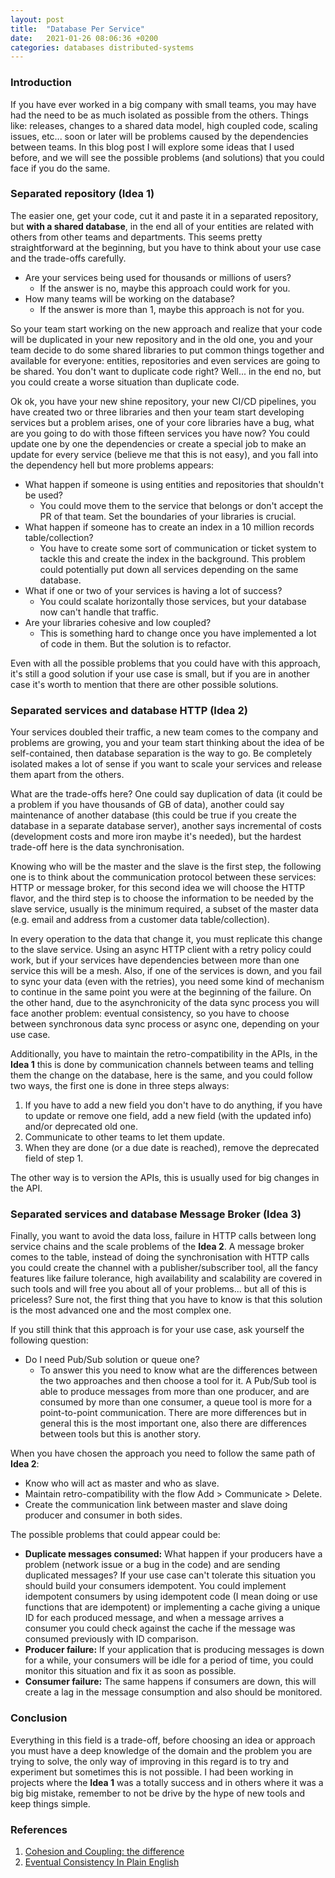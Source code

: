 ```yaml
---
layout: post
title:  "Database Per Service"
date:   2021-01-26 08:06:36 +0200
categories: databases distributed-systems
---
```

### Introduction

If you have ever worked in a big company with small teams, you may have had the need to be as much isolated as possible 
from the others. Things like: releases, changes to a shared data model, high coupled code, scaling issues, etc... 
soon or later will be problems caused by the dependencies between teams. In this blog post I will explore some ideas that 
I used before, and we will see the possible problems (and solutions) that you could face if you do the same.

### Separated repository (Idea 1)

The easier one, get your code, cut it and paste it in a separated repository, but **with a shared database**, in the end all of your 
entities are related with others from other teams and departments. This seems pretty straightforward at the beginning, 
but you have to think about your use case and the trade-offs carefully.

* Are your services being used for thousands or millions of users? 
  * If the answer is no, maybe this approach could work for you.
* How many teams will be working on the database? 
  * If the answer is more than 1, maybe this approach is not for you.

So your team start working on the new approach and realize that your code will be duplicated in your new repository and 
in the old one, you and your team decide to do some shared libraries to put common things together 
and available for everyone: entities, repositories and even services are going to be shared. You don't want to 
duplicate code right? Well... in the end no, but you could create a worse situation than duplicate code.

Ok ok, you have your new shine repository, your new CI/CD pipelines, you have created two or three libraries and 
then your team start developing services but a problem arises, one of your core libraries have a bug, what are you going to 
do with those fifteen services you have now? You could update one by one the dependencies or create a special job 
to make an update for every service (believe me that this is not easy), and you fall into the dependency hell but more problems appears:

* What happen if someone is using entities and repositories that shouldn't be used? 
  * You could move them to the service that belongs or don't accept the PR of that team. Set the boundaries of your libraries 
  is crucial.
* What happen if someone has to create an index in a 10 million records table/collection?
  * You have to create some sort of communication or ticket system to tackle this and create the index in the background. This 
  problem could potentially put down all services depending on the same database.
* What if one or two of your services is having a lot of success?
  * You could scalate horizontally those services, but your database now can't handle that traffic.
* Are your libraries cohesive and low coupled? 
  * This is something hard to change once you have implemented a lot of code in them. But the solution is to refactor.

Even with all the possible problems that you could have with this approach, it's still a good solution if your use case is 
small, but if you are in another case it's worth to mention that there are other possible solutions.

### Separated services and database HTTP (Idea 2)

Your services doubled their traffic, a new team comes to the company and problems are growing, you and your team start thinking 
about the idea of be self-contained, then database separation is the way to go. Be completely isolated makes a lot of sense 
if you want to scale your services and release them apart from the others. 

What are the trade-offs here? One could say duplication of data (it could be a problem if you have thousands of GB of data), 
another could say maintenance of another database (this could be true if you create the database in a separate database server), 
another says incremental of costs (development costs and more iron maybe it's needed), but the hardest trade-off here is the data synchronisation.

Knowing who will be the master and the slave is the first step, the following one is to think about the communication protocol 
between these services: HTTP or message broker, for this second idea we will choose the HTTP flavor, and the third step is to 
choose the information to be needed by the slave service, usually is the minimum required, a subset of the master data (e.g. 
email and address from a customer data table/collection).

In every operation to the data that change it, you must replicate this change to the slave service. Using an async HTTP client with a 
retry policy could work, but if your services have dependencies between more than one service this will be a mesh. Also, 
if one of the services is down, and you fail to sync your data (even with the retries), you need some kind of mechanism to 
continue in the same point you were at the beginning of the failure. On the other hand, due to the asynchronicity of the 
data sync process you will face another problem: eventual consistency, so you have to choose between synchronous 
data sync process or async one, depending on your use case.

Additionally, you have to maintain the retro-compatibility in the APIs, in the **Idea 1** this is done by communication 
channels between teams and telling them the change on the database, here is the same, and you could follow two ways, the first 
one is done in three steps always:

1. If you have to add a new field you don't have to do anything, if you have to update or remove one field, add a new field (with the updated info) and/or deprecated old one.
2. Communicate to other teams to let them update.
3. When they are done (or a due date is reached), remove the deprecated field of step 1.

The other way is to version the APIs, this is usually used for big changes in the API.

### Separated services and database Message Broker (Idea 3)

Finally, you want to avoid the data loss, failure in HTTP calls between long service chains and the scale problems of the 
**Idea 2**. A message broker comes to the table, instead of doing the synchronisation with HTTP calls you could create the 
channel with a publisher/subscriber tool, all the fancy features like failure tolerance, high availability and scalability 
are covered in such tools and will free you about all of your problems... but all of this is priceless? Sure not, the first 
thing that you have to know is that this solution is the most advanced one and the most complex one.

If you still think that this approach is for your use case, ask yourself the following question:

- Do I need Pub/Sub solution or queue one? 
  - To answer this you need to know what are the differences between the two approaches and then choose a tool for it. 
    A Pub/Sub tool is able to produce messages from more than one producer, and are consumed by more than one consumer, a 
    queue tool is more for a point-to-point communication. There are more differences but in general this is the most 
    important one, also there are differences between tools but this is another story.
    
When you have chosen the approach you need to follow the same path of **Idea 2**:
- Know who will act as master and who as slave.
- Maintain retro-compatibility with the flow Add > Communicate > Delete.
- Create the communication link between master and slave doing producer and consumer in both sides.

The possible problems that could appear could be:
- **Duplicate messages consumed:** What happen if your producers have a problem (network issue or a bug in the code) and 
  are sending duplicated messages? If your use case can't tolerate this situation you should build your consumers idempotent. 
  You could implement idempotent consumers by using idempotent code (I mean doing or use functions that are idempotent) or 
  implementing a cache giving a unique ID for each produced message, and when a message arrives a consumer you could check 
  against the cache if the message was consumed previously with ID comparison.
- **Producer failure:** If your application that is producing messages is down for a while, your consumers will be idle for 
  a period of time, you could monitor this situation and fix it as soon as possible.
- **Consumer failure:** The same happens if consumers are down, this will create a lag in the message consumption and 
  also should be monitored.

### Conclusion

Everything in this field is a trade-off, before choosing an idea or approach you must have a deep knowledge of the domain 
and the problem you are trying to solve, the only way of improving in this regard is to try and experiment but sometimes this 
is not possible. I had been working in projects where the **Idea 1** was a totally success and in others where it was a 
big big mistake, remember to not be drive by the hype of new tools and keep things simple.

### References

1. [Cohesion and Coupling: the difference](https://enterprisecraftsmanship.com/posts/cohesion-coupling-difference)
2. [Eventual Consistency In Plain English](https://stackoverflow.com/questions/10078540/eventual-consistency-in-plain-english)
